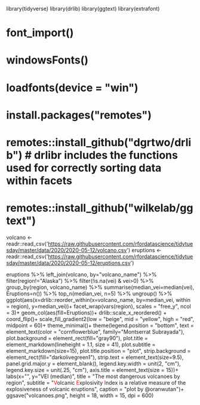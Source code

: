 library(tidyverse)
library(drlib)
library(ggtext)
library(extrafont)
# font_import()
# windowsFonts()
# loadfonts(device = "win")
# install.packages("remotes")
# remotes::install_github("dgrtwo/drlib") # drlibr includes the functions used for correctly sorting data within facets
# remotes::install_github("wilkelab/ggtext")

volcano <- readr::read_csv('https://raw.githubusercontent.com/rfordatascience/tidytuesday/master/data/2020/2020-05-12/volcano.csv')
eruptions <- readr::read_csv('https://raw.githubusercontent.com/rfordatascience/tidytuesday/master/data/2020/2020-05-12/eruptions.csv')

eruptions %>% 
  left_join(volcano, by="volcano_name") %>% 
  filter(region!="Alaska") %>%
  filter(!is.na(vei) & vei>0) %>% 
  group_by(region, volcano_name) %>% 
  summarise(median_vei=median(vei), Eruptions=n()) %>%
  top_n(median_vei, n=5) %>% 
  ungroup() %>% 
  ggplot(aes(x=drlib::reorder_within(x=volcano_name, by=median_vei, within = region), y=median_vei))+
  facet_wrap(vars(region), scales = "free_y", ncol = 3)+
  geom_col(aes(fill=Eruptions))+
  drlib::scale_x_reordered() + 
  coord_flip()+
  scale_fill_gradient2(low = "beige", mid = "yellow", high = "red", midpoint = 60)+
  theme_minimal()+
  theme(legend.position = "bottom", 
        text = element_text(color = "cornflowerblue",
                             family="Montserrat Subrayada"),
        plot.background = element_rect(fill="gray90"),
        plot.title = element_markdown(lineheight = 1.1, size = 41),
        plot.subtitle = element_markdown(size=15),
        plot.title.position = "plot",
        strip.background = element_rect(fill="darkolivegreen1"),
        strip.text = element_text(size=9.5),
        panel.grid.major.y = element_blank(),
        legend.key.width = unit(2, "cm"),
        legend.key.size = unit(.25, "cm"),
        axis.title = element_text(size = 15))+
  labs(x="", y="VEI (median)",
       title = "The most dangerous volcanoes by region",
       subtitle = "<span style = 'color:red;'>V</span>olcanic
       <span style = 'color:red;'>E</span>xplosivity <span style = 'color:red;'>I</span>ndex
       is a relative measure of the explosiveness of volcanic eruptions",
       caption = "plot by @oranwutan")+
  ggsave("volcanoes.png", height = 18, width = 15, dpi = 600)
  
  
